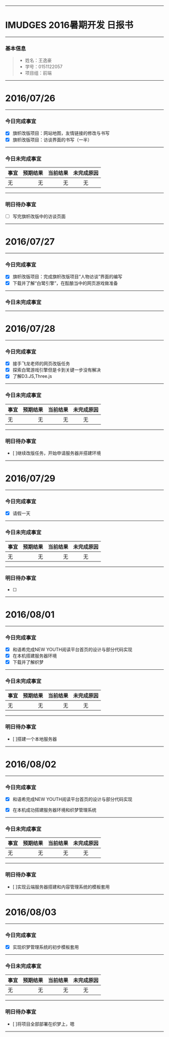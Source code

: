 
-------
# IMUDGES 2016暑期开发 日报书

-------
### 基本信息
> * 姓名：王逸豪
> * 学号：0151122057
> * 项目组：前端

-------
# 2016/07/26
-------
### 今日完成事宜
- [x]  旗帜改版项目：网站地图，友情链接的修改与书写
- [x]  旗帜改版项目：访谈界面的书写（一半）

-----
### 今日未完成事宜


| 事宜     |预期结果| 当前结果  | 未完成原因   | 
| --------   | -----:  | -----:  | :----:  |
| 无    | 无    | 无 | 无   | 


------
### 明日待办事宜
- [ ] 写完旗帜改版中的访谈页面

-------
# 2016/07/27
-------
### 今日完成事宜
- [x]  旗帜改版项目：完成旗帜改版项目“人物访谈”界面的编写
- [x]  下载并了解“白鹭引擎”，在酝酿当中的网页游戏做准备

-----
### 今日未完成事宜

-------

# 2016/07/28
-------
### 今日完成事宜
- [x]  接手飞龙老师的网页改版任务
- [x]  探索白鹭游戏引擎但是卡到关键一步没有解决
- [x]  了解D3.JS,Three.js

-----
### 今日未完成事宜


| 事宜     |预期结果| 当前结果  | 未完成原因   | 
| --------   | -----:  | -----:  | :----:  |
| 无    | 无    | 无 | 无   | 


------
### 明日待办事宜
- [ ]继续改版任务，开始申请服务器并搭建环境
------


# 2016/07/29
-------
### 今日完成事宜
- [x]  请假一天


-----
### 今日未完成事宜


| 事宜     |预期结果| 当前结果  | 未完成原因   | 
| --------   | -----:  | -----:  | :----:  |
| 无    | 无    | 无 | 无   | 


------
### 明日待办事宜
- [ ]
------

# 2016/08/01
-------
### 今日完成事宜
- [x]  和语希完成NEW YOUTH阅读平台首页的设计与部分代码实现
- [x]  在本机搭建服务器环境
- [x]  下载并了解织梦

-----
### 今日未完成事宜


| 事宜     |预期结果| 当前结果  | 未完成原因   | 
| --------   | -----:  | -----:  | :----:  |
| 无    | 无    | 无 | 无   | 


------
### 明日待办事宜
- [ ]搭建一个本地服务器

------

# 2016/08/02
-------
### 今日完成事宜
- [x]  和语希完成NEW YOUTH阅读平台首页的设计与部分代码实现
- [x]  在本机成功搭建服务器环境和织梦管理系统


-----
### 今日未完成事宜


| 事宜     |预期结果| 当前结果  | 未完成原因   | 
| --------   | -----:  | -----:  | :----:  |
| 无    | 无    | 无 | 无   | 


------
### 明日待办事宜
- [ ]实现云端服务器搭建和内容管理系统的模板套用

------
# 2016/08/03
-------
### 今日完成事宜
- [x]  实现织梦管理系统的初步模板套用


-----
### 今日未完成事宜


| 事宜     |预期结果| 当前结果  | 未完成原因   | 
| --------   | -----:  | -----:  | :----:  |
| 无    | 无    | 无 | 无   | 


------
### 明日待办事宜
- [ ]将项目全部部署在织梦上，嗯

------
